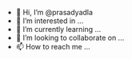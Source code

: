 - 👋 Hi, I’m @prasadyadla
- 👀 I’m interested in ...
- 🌱 I’m currently learning ...
- 💞️ I’m looking to collaborate on ...
- 📫 How to reach me ...

<!---
prasadyadla/prasadyadla is a ✨ special ✨ repository because its `README.md` (this file) appears on your GitHub profile.
You can click the Preview link to take a look at your changes.
--->



